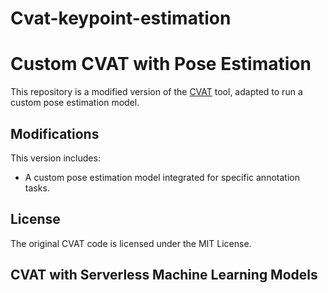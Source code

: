# Cvat-keypoint-estimation

# Custom CVAT with Pose Estimation

This repository is a modified version of the [CVAT](https://github.com/cvat-ai/cvat) tool, adapted to run a custom pose estimation model. 

## Modifications

This version includes:
- A custom pose estimation model integrated for specific annotation tasks.

## License

The original CVAT code is licensed under the MIT License.

## CVAT with Serverless Machine Learning Models

